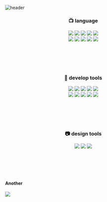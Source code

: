 ![header](https://capsule-render.vercel.app/api?type=waving&color=gradient&height=300&section=header&&animation=blink&text=Profile&fontSize=50&fontAlignY=42)





<h3 align="center">📺 language</h3>

<p align="center">
  <img src="https://img.shields.io/badge/Python-3776AB?style=for-the-badge&logo=Python&logoColor=white"> <!--Python logo-->
  <img src="https://img.shields.io/badge/Java-B20C0C?style=for-the-badge&logo=java&logoColor=white"> <!--JAVA logo-->
  <img src="https://img.shields.io/badge/Django-092E20?style=for-the-badge&logo=Django&logoColor=white"> <!--Django logo-->
  <img src="https://img.shields.io/badge/CSS3-1572B6?style=for-the-badge&logo=CSS3&logoColor=white"> <!--CSS3 logo-->
  <img src="https://img.shields.io/badge/C-A8B9CC?style=for-the-badge&logo=C&logoColor=white"> <!--C logo--><br/>
  <img src="https://img.shields.io/badge/C%23-239120?style=for-the-badge&logo=CSharp&logoColor=white"> <!--C Sharp logo-->
  <img src="https://img.shields.io/badge/JavaScript-F7DF1E?style=for-the-badge&logo=JavaScript&logoColor=white"> <!--JavaScript logo-->
  <img src="https://img.shields.io/badge/HTML5-E34F26?style=for-the-badge&logo=HTML5&logoColor=white"> <!--HTML5 logo-->
  <img src="https://img.shields.io/badge/React-61DAFB?style=for-the-badge&logo=React&logoColor=black"> <!--React logo-->
  <img src="https://img.shields.io/badge/MySQL-4479A1?style=for-the-badge&logo=MySQL&logoColor=white"> <!--MySQL logo-->
</p>
<br/>
<br/>
<br/>
<br/>





<h3 align="center">🔩 develop tools</h3>

<p align="center">
  <img src="https://img.shields.io/badge/PyCharm-000000?style=for-the-badge&logo=PyCharm&logoColor=white"> <!--PyCharm logo-->
  <img src="https://img.shields.io/badge/Apache Tomcat-F8DC75?style=for-the-badge&logo=ApacheTomcat&logoColor=black"> <!--ApacheTomcat logo-->
  <img src="https://img.shields.io/badge/Visual Studio Code-007ACC?style=for-the-badge&logo=visualstudiocode&logoColor=white"> <!--Visual Studio Code logo-->
  <img src="https://img.shields.io/badge/Visual Studio-5C2D91?style=for-the-badge&logo=visualstudio&logoColor=white"> <!--Visual Studio logo-->
  <img src="https://img.shields.io/badge/Eclipse IDE-2C2255?style=for-the-badge&logo=eclipseide&logoColor=white"> <!--Eclipse IDE logo--><br/>
  <img src="https://img.shields.io/badge/IntelliJ IDEA-000000?style=for-the-badge&logo=intellijidea&logoColor=white"> <!--IntelliJ IDEA logo-->
  <img src="https://img.shields.io/badge/Wireshark-1679A7?style=for-the-badge&logo=Wireshark&logoColor=white"> <!--Wireshark logo-->
  <img src="https://img.shields.io/badge/Unity-E7E7E7?style=for-the-badge&logo=Unity&logoColor=black"> <!--Unity logo-->
  <img src="https://img.shields.io/badge/AWS Education-FF9900?style=for-the-badge&logo=AmazonAWS&logoColor=white"> <!--Amazon AWS logo-->
  <img src="https://img.shields.io/badge/Oracle DB-F80000?style=for-the-badge&logo=Oracle&logoColor=white"> <!--Oracle logo-->
</p>
<br/>
<br/>
<br/>
<br/>



<h3 align="center">📷 design tools</h3>

<p align="center">
  <img src="https://img.shields.io/badge/Photoshop-31A8FF?style=for-the-badge&logo=AdobePhotoshop&logoColor=white"> <!--포토샵로고-->
  <img src="https://img.shields.io/badge/Premiere Pro-9999FF?style=for-the-badge&logo=AdobePremierePro&logoColor=white"> <!--프리미어로고--> 
  <img src="https://img.shields.io/badge/CLIP STUDIO PAINT-302E31?style=for-the-badge&logo= &logoColor=white"> <!--클립스튜디오로고--> 
</p>
<br/>
<br/>
<br/>
<br/>


<h4> Another </h4>

<img src="https://img.shields.io/badge/OBS Studio-302E31?style=for-the-badge&logo=obsstudio&logoColor=white"> <!--Obs Studio logo-->
